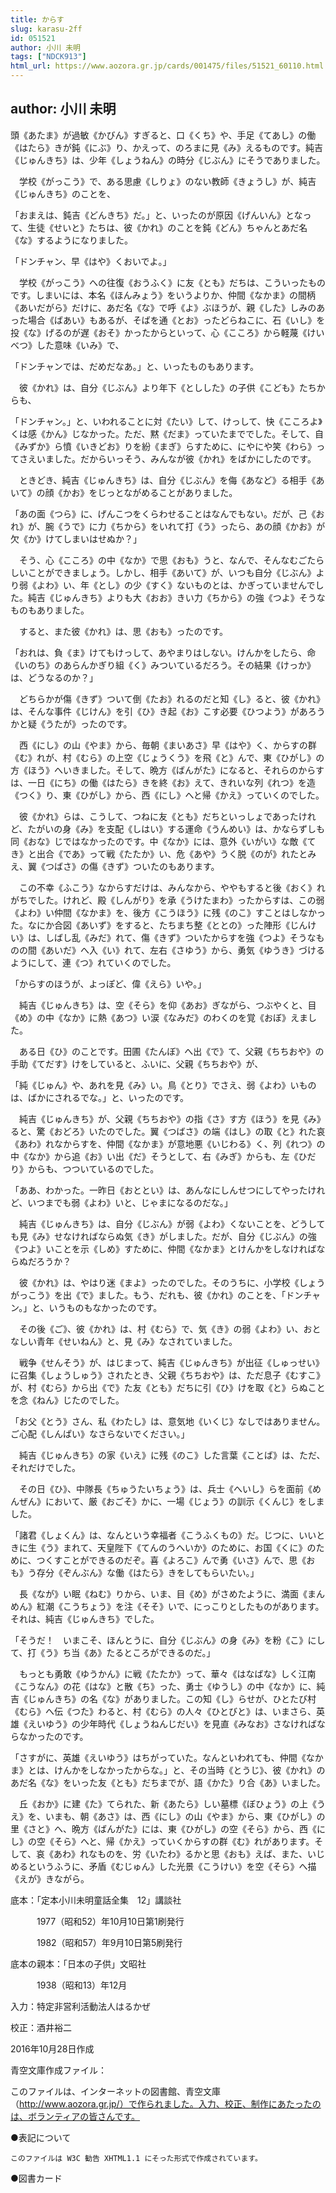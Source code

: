 ```yaml
---
title: からす
slug: karasu-2ff
id: 051521
author: 小川 未明
tags: ["NDCK913"]
html_url: https://www.aozora.gr.jp/cards/001475/files/51521_60110.html
---
```


## author: 小川 未明

頭《あたま》が過敏《かびん》すぎると、口《くち》や、手足《てあし》の働《はたら》きが鈍《にぶ》り、かえって、のろまに見《み》えるものです。純吉《じゅんきち》は、少年《しょうねん》の時分《じぶん》にそうでありました。

　学校《がっこう》で、ある思慮《しりょ》のない教師《きょうし》が、純吉《じゅんきち》のことを、

「おまえは、鈍吉《どんきち》だ。」と、いったのが原因《げんいん》となって、生徒《せいと》たちは、彼《かれ》のことを鈍《どん》ちゃんとあだ名《な》するようになりました。

「ドンチャン、早《はや》くおいでよ。」

　学校《がっこう》への往復《おうふく》に友《とも》だちは、こういったものです。しまいには、本名《ほんみょう》をいうよりか、仲間《なかま》の間柄《あいだがら》だけに、あだ名《な》で呼《よ》ぶほうが、親《した》しみのあった場合《ばあい》もあるが、そばを通《とお》ったどらねこに、石《いし》を投《な》げるのが遅《おそ》かったからといって、心《こころ》から軽蔑《けいべつ》した意味《いみ》で、

「ドンチャンでは、だめだなあ。」と、いったものもあります。

　彼《かれ》は、自分《じぶん》より年下《としした》の子供《こども》たちからも、

「ドンチャン。」と、いわれることに対《たい》して、けっして、快《こころよ》くは感《かん》じなかった。ただ、黙《だま》っていたまででした。そして、自《みずか》ら憤《いきどお》りを紛《まぎ》らすために、にやにや笑《わら》ってさえいました。だからいっそう、みんなが彼《かれ》をばかにしたのです。

　ときどき、純吉《じゅんきち》は、自分《じぶん》を侮《あなど》る相手《あいて》の顔《かお》をじっとながめることがありました。

「あの面《つら》に、げんこつをくらわせることはなんでもない。だが、己《おれ》が、腕《うで》に力《ちから》をいれて打《う》ったら、あの顔《かお》が欠《か》けてしまいはせぬか？」

　そう、心《こころ》の中《なか》で思《おも》うと、なんで、そんなむごたらしいことができましょう。しかし、相手《あいて》が、いつも自分《じぶん》より弱《よわ》い、年《とし》の少《すく》ないものとは、かぎっていませんでした。純吉《じゅんきち》よりも大《おお》きい力《ちから》の強《つよ》そうなものもありました。

　すると、また彼《かれ》は、思《おも》ったのです。

「おれは、負《ま》けてもけっして、あやまりはしない。けんかをしたら、命《いのち》のあらんかぎり組《く》みついているだろう。その結果《けっか》は、どうなるのか？」

　どちらかが傷《きず》ついて倒《たお》れるのだと知《し》ると、彼《かれ》は、そんな事件《じけん》を引《ひ》き起《お》こす必要《ひつよう》があろうかと疑《うたが》ったのです。

　西《にし》の山《やま》から、毎朝《まいあさ》早《はや》く、からすの群《む》れが、村《むら》の上空《じょうくう》を飛《と》んで、東《ひがし》の方《ほう》へいきました。そして、晩方《ばんがた》になると、それらのからすは、一日《にち》の働《はたら》きを終《お》えて、きれいな列《れつ》を造《つく》り、東《ひがし》から、西《にし》へと帰《かえ》っていくのでした。

　彼《かれ》らは、こうして、つねに友《とも》だちといっしょであったけれど、たがいの身《み》を支配《しはい》する運命《うんめい》は、かならずしも同《おな》じではなかったのです。中《なか》には、意外《いがい》な敵《てき》と出合《であ》って戦《たたか》い、危《あや》うく脱《のが》れたとみえ、翼《つばさ》の傷《きず》ついたのもあります。

　この不幸《ふこう》なからすだけは、みんなから、ややもすると後《おく》れがちでした。けれど、殿《しんがり》を承《うけたまわ》ったからすは、この弱《よわ》い仲間《なかま》を、後方《こうほう》に残《のこ》すことはしなかった。なにか合図《あいず》をすると、たちまち整《ととの》った陣形《じんけい》は、しばし乱《みだ》れて、傷《きず》ついたからすを強《つよ》そうなものの間《あいだ》へ入《い》れて、左右《さゆう》から、勇気《ゆうき》づけるようにして、連《つ》れていくのでした。

「からすのほうが、よっぽど、偉《えら》いや。」

　純吉《じゅんきち》は、空《そら》を仰《あお》ぎながら、つぶやくと、目《め》の中《なか》に熱《あつ》い涙《なみだ》のわくのを覚《おぼ》えました。

　ある日《ひ》のことです。田圃《たんぼ》へ出《で》て、父親《ちちおや》の手助《てだす》けをしていると、ふいに、父親《ちちおや》が、

「純《じゅん》や、あれを見《み》い。鳥《とり》でさえ、弱《よわ》いものは、ばかにされるでな。」と、いったのです。

　純吉《じゅんきち》が、父親《ちちおや》の指《さ》す方《ほう》を見《み》ると、驚《おどろ》いたのでした。翼《つばさ》の端《はし》の取《と》れた哀《あわ》れなからすを、仲間《なかま》が意地悪《いじわる》く、列《れつ》の中《なか》から追《お》い出《だ》そうとして、右《みぎ》からも、左《ひだり》からも、つついているのでした。

「ああ、わかった。一昨日《おととい》は、あんなにしんせつにしてやったけれど、いつまでも弱《よわ》いと、じゃまになるのだな。」

　純吉《じゅんきち》は、自分《じぶん》が弱《よわ》くないことを、どうしても見《み》せなければならぬ気《き》がしました。だが、自分《じぶん》の強《つよ》いことを示《しめ》すために、仲間《なかま》とけんかをしなければならぬだろうか？

　彼《かれ》は、やはり迷《まよ》ったのでした。そのうちに、小学校《しょうがっこう》を出《で》ました。もう、だれも、彼《かれ》のことを、「ドンチャン。」と、いうものもなかったのです。

　その後《ご》、彼《かれ》は、村《むら》で、気《き》の弱《よわ》い、おとなしい青年《せいねん》と、見《み》なされていました。

　戦争《せんそう》が、はじまって、純吉《じゅんきち》が出征《しゅっせい》に召集《しょうしゅう》されたとき、父親《ちちおや》は、ただ息子《むすこ》が、村《むら》から出《で》た友《とも》だちに引《ひ》けを取《と》らぬことを念《ねん》じたのでした。

「お父《とう》さん、私《わたし》は、意気地《いくじ》なしではありません。ご心配《しんぱい》なさらないでください。」

　純吉《じゅんきち》の家《いえ》に残《のこ》した言葉《ことば》は、ただ、それだけでした。

　その日《ひ》、中隊長《ちゅうたいちょう》は、兵士《へいし》らを面前《めんぜん》において、厳《おごそ》かに、一場《じょう》の訓示《くんじ》をしました。

「諸君《しょくん》は、なんという幸福者《こうふくもの》だ。じつに、いいときに生《う》まれて、天皇陛下《てんのうへいか》のために、お国《くに》のために、つくすことができるのだぞ。喜《よろこ》んで勇《いさ》んで、思《おも》う存分《ぞんぶん》な働《はたら》きをしてもらいたい。」

　長《なが》い眠《ねむ》りから、いま、目《め》がさめたように、満面《まんめん》紅潮《こうちょう》を注《そそ》いで、にっこりとしたものがあります。それは、純吉《じゅんきち》でした。

「そうだ！　いまこそ、ほんとうに、自分《じぶん》の身《み》を粉《こ》にして、打《う》ち当《あ》たるところができるのだ。」

　もっとも勇敢《ゆうかん》に戦《たたか》って、華々《はなばな》しく江南《こうなん》の花《はな》と散《ち》った、勇士《ゆうし》の中《なか》に、純吉《じゅんきち》の名《な》がありました。この知《し》らせが、ひとたび村《むら》へ伝《つた》わると、村《むら》の人々《ひとびと》は、いまさら、英雄《えいゆう》の少年時代《しょうねんじだい》を見直《みなお》さなければならなかったのです。

「さすがに、英雄《えいゆう》はちがっていた。なんといわれても、仲間《なかま》とは、けんかをしなかったからな。」と、その当時《とうじ》、彼《かれ》のあだ名《な》をいった友《とも》だちまでが、語《かた》り合《あ》いました。

　丘《おか》に建《た》てられた、新《あたら》しい墓標《ぼひょう》の上《うえ》を、いまも、朝《あさ》は、西《にし》の山《やま》から、東《ひがし》の里《さと》へ、晩方《ばんがた》には、東《ひがし》の空《そら》から、西《にし》の空《そら》へと、帰《かえ》っていくからすの群《む》れがあります。そして、哀《あわ》れなものを、労《いたわ》るかと思《おも》えば、また、いじめるというふうに、矛盾《むじゅん》した光景《こうけい》を空《そら》へ描《えが》きながら。













底本：「定本小川未明童話全集　12」講談社

　　　1977（昭和52）年10月10日第1刷発行

　　　1982（昭和57）年9月10日第5刷発行

底本の親本：「日本の子供」文昭社

　　　1938（昭和13）年12月

入力：特定非営利活動法人はるかぜ

校正：酒井裕二

2016年10月28日作成

青空文庫作成ファイル：

このファイルは、インターネットの図書館、青空文庫（http://www.aozora.gr.jp/）で作られました。入力、校正、制作にあたったのは、ボランティアの皆さんです。











●表記について


	このファイルは W3C 勧告 XHTML1.1 にそった形式で作成されています。







●図書カード